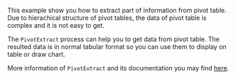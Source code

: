This example show you how to extract part of information from pivot table. Due to hierachical structure of pivot tables, the data of pivot table is complex and it is not easy to get.

The `PivotExtract` process can help you to get data from pivot table. The resulted data is in normal tabular format so you can use them to display on table or draw chart.

More information of `PivotExtract` and its documentation you may find [here](https://www.koolreport.com/packages/pivot).